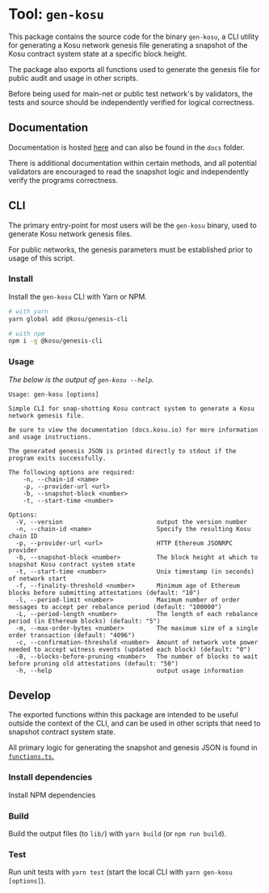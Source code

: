 # Tool: `gen-kosu`

This package contains the source code for the binary `gen-kosu`, a CLI utility for generating a Kosu network genesis file generating a snapshot of the Kosu contract system state at a specific block height.

The package also exports all functions used to generate the genesis file for public audit and usage in other scripts.

Before being used for main-net or public test network's by validators, the tests and source should be independently verified for logical correctness.

## Documentation

Documentation is hosted [here](https://docs.kosu.io/) and can also be found in the `docs` folder.

There is additional documentation within certain methods, and all potential validators are encouraged to read the snapshot logic and independently verify the programs correctness.

## CLI

The primary entry-point for most users will be the `gen-kosu` binary, used to generate Kosu network genesis files.

For public networks, the genesis parameters must be established prior to usage of this script.

### Install

Install the `gen-kosu` CLI with Yarn or NPM.

```bash
# with yarn
yarn global add @kosu/genesis-cli

# with npm
npm i -g @kosu/genesis-cli
```

### Usage

_The below is the output of `gen-kosu --help`._

```
Usage: gen-kosu [options]

Simple CLI for snap-shotting Kosu contract system to generate a Kosu network genesis file.

Be sure to view the documentation (docs.kosu.io) for more information and usage instructions.

The generated genesis JSON is printed directly to stdout if the program exits successfully.

The following options are required:
    -n, --chain-id <name>
    -p, --provider-url <url>
    -b, --snapshot-block <number>
    -t, --start-time <number>

Options:
  -V, --version                          output the version number
  -n, --chain-id <name>                  Specify the resulting Kosu chain ID
  -p, --provider-url <url>               HTTP Ethereum JSONRPC provider
  -b, --snapshot-block <number>          The block height at which to snapshot Kosu contract system state
  -t, --start-time <number>              Unix timestamp (in seconds) of network start
  -f, --finality-threshold <number>      Minimum age of Ethereum blocks before submitting attestations (default: "10")
  -l, --period-limit <number>            Maximum number of order messages to accept per rebalance period (default: "100000")
  -L, --period-length <number>           The length of each rebalance period (in Ethereum blocks) (default: "5")
  -m, --max-order-bytes <number>         The maximum size of a single order transaction (default: "4096")
  -c, --confirmation-threshold <number>  Amount of network vote power needed to accept witness events (updated each block) (default: "0")
  -B, --blocks-before-pruning <number>   The number of blocks to wait before pruning old attestations (default: "50")
  -h, --help                             output usage information
```

## Develop

The exported functions within this package are intended to be useful outside the context of the CLI, and can be used in other scripts that need to snapshot contract system state.

All primary logic for generating the snapshot and genesis JSON is found in [`functions.ts`.](./src/functions.ts)

### Install dependencies

Install NPM dependencies

### Build

Build the output files (to `lib/`) with `yarn build` (or `npm run build`).

### Test

Run unit tests with `yarn test` (start the local CLI with `yarn gen-kosu [options]`).
